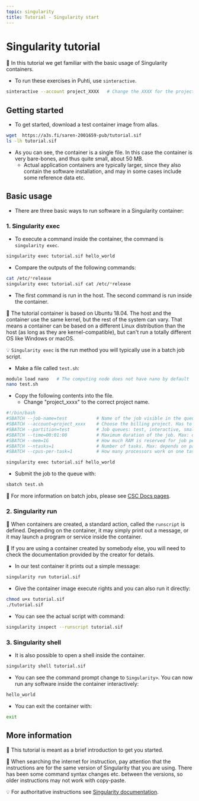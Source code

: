 ```yaml
---
topic: singularity
title: Tutorial - Singularity start
---
```


# Singularity tutorial

💬 In this tutorial we get familiar with the basic usage of Singularity containers. 

- To run these exercises in Puhti, use `sinteractive`.
```bash
sinteractive --account project_XXXX   # Change the XXXX for the project number
```
## Getting started

- To get started, download a test container image from allas.
```bash
wget  https://a3s.fi/saren-2001659-pub/tutorial.sif
ls -lh tutorial.sif
```
- As you can see, the container is a single file. In this case the container is very bare-bones, and thus quite small, about 50 MB. 
    - Actual application containers are typically larger, since they also contain the 
software installation, and may in some cases include some reference data etc.

## Basic usage

- There are three basic ways to run software in a Singularity container:

### 1. Singularity exec
- To execute a command inside the container, the command is `singularity exec`.
```bash
singularity exec tutorial.sif hello_world
```
- Compare the outputs of the following commands:
```bash
cat /etc/*release
singularity exec tutorial.sif cat /etc/*release
```
- The first command is run in the host. The second command is run inside the container.

💭 The tutorial container is based on Ubuntu 18.04. The host and the container use the same kernel, but the rest of the system can vary. That means a container can be based on a different Linux distribution than the host (as long as they are kernel-compatible), but can't run a totally different OS like Windows or macOS.

💡 `Singularity exec` is the run method you will typically use in a batch job script.

- Make a file called `test.sh`:
```bash
module load nano   # The computing node does not have nano by default
nano test.sh
```
- Copy the following contents into the file. 
    - Change "project_xxxx" to the correct project name.
```bash
#!/bin/bash
#SBATCH --job-name=test           # Name of the job visible in the queue.
#SBATCH --account=project_xxxx    # Choose the billing project. Has to be defined!
#SBATCH --partition=test          # Job queues: test, interactive, small, large, longrun, hugemem, hugemem_longrun
#SBATCH --time=00:01:00           # Maximum duration of the job. Max: depends of the partition. 
#SBATCH --mem=1G                  # How much RAM is reserved for job per node.
#SBATCH --ntasks=1                # Number of tasks. Max: depends on partition.
#SBATCH --cpus-per-task=1         # How many processors work on one task. Max: Number of CPUs per node.

singularity exec tutorial.sif hello_world
```
- Submit the job to the queue with:
```bash
sbatch test.sh
```
💭 For more information on batch jobs, please see [CSC Docs pages](https://docs.csc.fi/computing/running/getting-started/).

### 2. Singularity run
💬 When containers are created, a standard action, called the `runscript` is defined. Depending on the container, it may simply print out a message, or it may launch a program or service inside the container. 

💭 If you are using a container created by somebody else, you will need to check the documentation provided by the creator for details.

- In our test container it prints out a simple message:
```bash
singularity run tutorial.sif
```
- Give the container image execute rights and you can also run it directly:
```bash
chmod u+x tutorial.sif
./tutorial.sif
```
- You can see the actual script with command:
```bash
singularity inspect --runscript tutorial.sif
```

### 3. Singularity shell
- It is also possible to open a shell inside the container. 
```bash
singularity shell tutorial.sif
```
- You can see the command prompt change to `Singularity>`. You can now run any software inside the container interactively:
```bash
hello_world
```
- You can exit the container with:
```bash
exit
```

## More information

💬 This tutorial is meant as a brief introduction to get you started.

💭 When searching the internet for instruction, pay attention that the instructions are for the same version of Singularity that you are using. There has been some command syntax changes etc. between the versions, so older instructions may not work with copy-paste.

💡 For authoritative instructions see [Singularity documentation](https://sylabs.io/docs/).
